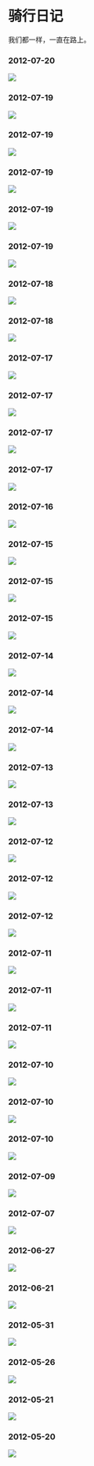 # 骑行日记
我们都一样，一直在路上。

### 2012-07-20

![](./img/2012-07-20%20%E5%AD%94%E5%BA%99%E9%97%A8%E5%8F%A3.png)

### 2012-07-19

![](./img/2012-07-19%20徐州方向.png)

### 2012-07-19

![](./img/2012-07-19%20泰山脚下.png)

### 2012-07-19

![](./img/2012-07-19%20穿过华北平原.png)

### 2012-07-19

![](./img/2012-07-19%20出师不利.png)

### 2012-07-19

![](./img/2012-07-19%20104520.png)

### 2012-07-18

![](./img/2012-07-18%20大明湖畔.png)

### 2012-07-18

![](./img/2012-07-18%20趵突泉.png)

### 2012-07-17

![](./img/2012-07-17%20向济南.png)

### 2012-07-17

![](./img/2012-07-17%20山东陵县.png)

### 2012-07-17

![](./img/2012-07-17%20济南夜市.png)

### 2012-07-17

![](./img/2012-07-17%20黄河黄河.png)

### 2012-07-16

![](./img/2012-07-16%20德州.png)

### 2012-07-15

![](./img/2012-07-15%20衡水景县.png)

### 2012-07-15

![](./img/2012-07-15%20德州你好.png)

### 2012-07-15

![](./img/2012-07-15%20德州.png)

### 2012-07-14

![](./img/2012-07-14%20河间下大雨.png)

### 2012-07-14

![](./img/2012-07-14%20沧州献县.png)

### 2012-07-14

![](./img/2012-07-14%20沧州阜县.png)

### 2012-07-13

![](./img/2012-07-13%20献县方向.png)

### 2012-07-13

![](./img/2012-07-13%20到达河间.png)

### 2012-07-12

![](./img/2012-07-12%20任丘方向.png)

### 2012-07-12

![](./img/2012-07-12%20北京胡同.png)

### 2012-07-12

![](./img/2012-07-12%20霸州.png)

### 2012-07-11

![](./img/2012-07-11%20密云走起.png)

### 2012-07-11

![](./img/2012-07-11%20老董.png)

### 2012-07-11

![](./img/2012-07-11%20北京站.png)

### 2012-07-10

![](./img/2012-07-10%20早密云.png)

### 2012-07-10

![](./img/2012-07-10%20腿部好转.png)

### 2012-07-10

![](./img/2012-07-10%20到密云.png)

### 2012-07-09

![](./img/2012-07-09%20承德走起.png)

### 2012-07-07

![](./img/2012-07-07%20做给自己看.png)

### 2012-06-27

![](./img/2012-06-27.png)

### 2012-06-21

![](./img/2012-06-21.png)

### 2012-05-31

![](./img/2012-05-31.png)

### 2012-05-26

![](./img/2012-05-26.png)

### 2012-05-21

![](./img/2012-05-21.png)

### 2012-05-20

![](./img/2012-05-20.png)